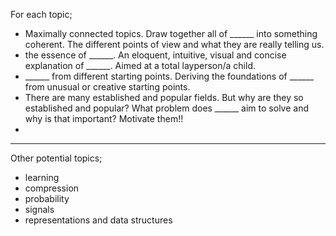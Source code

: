 For each topic;

* Maximally connected topics. Draw together all of \_\_\_\_\_\_ into something coherent. The different points of view and what they are really telling us.
* the essence of \_\_\_\_\_\_. An eloquent, intuitive, visual and concise explanation of \_\_\_\_\_\_. Aimed at a total layperson/a child.
* \_\_\_\_\_\_ from different starting points. Deriving the foundations of \_\_\_\_\_\_ from unusual or creative starting points.
* There are many established and popular fields. But why are they so established and popular? What problem does \_\_\_\_\_\_ aim to solve and why is that important? Motivate them!!
*

***

Other potential topics;

* learning
* compression
* probability
* signals
* representations and data structures
